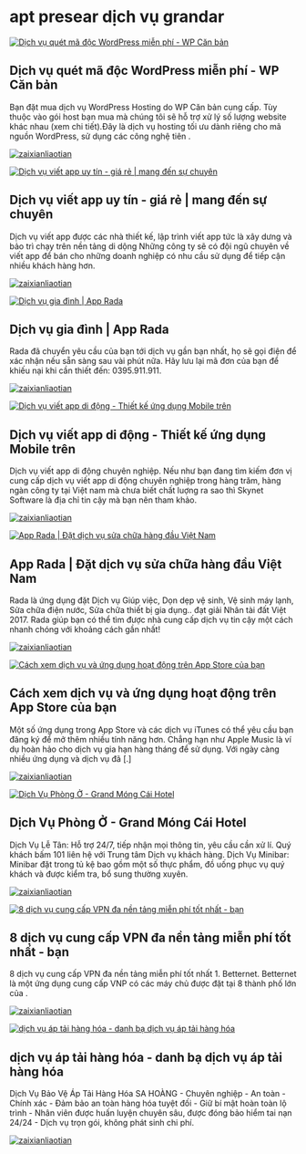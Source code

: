 # apt presear dịch vụ grandar
<a href="https://mnn.zoosnet.net/LR/Chatpre.aspx?id=MNN94995150&p=https://topgrinding.com/" target="_blank">![Dịch vụ quét mã độc WordPress miễn phí - WP Căn bản](https://github.com/technlg/images/blob/main/22.jpg)</a>
## Dịch vụ quét mã độc WordPress miễn phí - WP Căn bản
Bạn đặt mua dịch vụ WordPress Hosting do WP Căn bản cung cấp. Tùy thuộc vào gói host bạn mua mà chúng tôi sẽ hỗ trợ xử lý số lượng website khác nhau (xem chi tiết).Đây là dịch vụ hosting tối ưu dành riêng cho mã nguồn WordPress, sử dụng các công nghệ tiên .
<a href="https://mnn.zoosnet.net/LR/Chatpre.aspx?id=MNN94995150&p=https://topgrinding.com/" target="_blank"><img src="https://github.com/technlg/images/raw/main/chat11.jpg" alt="zaixianliaotian"/></a><a href="//whatsapp.shibangsoft.com/WhatsApp.php" ><img src="https://github.com/technlg/images/raw/main/chat11.png" alt=""></a>
<a href="https://mnn.zoosnet.net/LR/Chatpre.aspx?id=MNN94995150&p=https://topgrinding.com/" target="_blank">![Dịch vụ viết app uy tín - giá rẻ | mang đến sự chuyên ](https://github.com/technlg/images/blob/main/1.jpg)</a>
## Dịch vụ viết app uy tín - giá rẻ | mang đến sự chuyên 
Dịch vụ viết app được các nhà thiết kế, lập trình viết app tức là xây dưng và bảo trì chạy trên nền tảng di dộng Những công ty sẽ có đội ngũ chuyên về viết app để bán cho những doanh nghiệp có nhu cầu sử dụng để tiếp cận nhiều khách hàng hơn.
<a href="https://mnn.zoosnet.net/LR/Chatpre.aspx?id=MNN94995150&p=https://topgrinding.com/" target="_blank"><img src="https://github.com/technlg/images/raw/main/chat11.jpg" alt="zaixianliaotian"/></a><a href="//whatsapp.shibangsoft.com/WhatsApp.php" ><img src="https://github.com/technlg/images/raw/main/chat11.png" alt=""></a>
<a href="https://mnn.zoosnet.net/LR/Chatpre.aspx?id=MNN94995150&p=https://topgrinding.com/" target="_blank">![Dịch vụ gia đình | App Rada](https://github.com/technlg/images/blob/main/28.jpg)</a>
## Dịch vụ gia đình | App Rada
Rada đã chuyển yêu cầu của bạn tới dịch vụ gần bạn nhất, họ sẽ gọi điện để xác nhận nếu sẵn sàng sau vài phút nữa. Hãy lưu lại mã đơn của bạn để khiếu nại khi cần thiết đến: 0395.911.911.
<a href="https://mnn.zoosnet.net/LR/Chatpre.aspx?id=MNN94995150&p=https://topgrinding.com/" target="_blank"><img src="https://github.com/technlg/images/raw/main/chat11.jpg" alt="zaixianliaotian"/></a><a href="//whatsapp.shibangsoft.com/WhatsApp.php" ><img src="https://github.com/technlg/images/raw/main/chat11.png" alt=""></a>
<a href="https://mnn.zoosnet.net/LR/Chatpre.aspx?id=MNN94995150&p=https://topgrinding.com/" target="_blank">![Dịch vụ viết app di động - Thiết kế ứng dụng Mobile trên ](https://github.com/technlg/images/blob/main/43.jpg)</a>
## Dịch vụ viết app di động - Thiết kế ứng dụng Mobile trên 
Dịch vụ viết app di động chuyên nghiệp. Nếu như bạn đang tìm kiếm đơn vị cung cấp dịch vụ viết app di động chuyên nghiệp trong hàng trăm, hàng ngàn công ty tại Việt nam mà chưa biết chất luợng ra sao thì Skynet Software là địa chỉ tin cậy mà bạn nên tham khảo.
<a href="https://mnn.zoosnet.net/LR/Chatpre.aspx?id=MNN94995150&p=https://topgrinding.com/" target="_blank"><img src="https://github.com/technlg/images/raw/main/chat11.jpg" alt="zaixianliaotian"/></a><a href="//whatsapp.shibangsoft.com/WhatsApp.php" ><img src="https://github.com/technlg/images/raw/main/chat11.png" alt=""></a>
<a href="https://mnn.zoosnet.net/LR/Chatpre.aspx?id=MNN94995150&p=https://topgrinding.com/" target="_blank">![App Rada | Đặt dịch vụ sửa chữa hàng đầu Việt Nam](https://github.com/technlg/images/blob/main/44.jpg)</a>
## App Rada | Đặt dịch vụ sửa chữa hàng đầu Việt Nam
Rada là ứng dụng đặt Dịch vụ Giúp việc, Dọn dẹp vệ sinh, Vệ sinh máy lạnh, Sửa chữa điện nước, Sửa chữa thiết bị gia dụng.. đạt giải Nhân tài đất Việt 2017. Rada giúp bạn có thể tìm được nhà cung cấp dịch vụ tin cậy một cách nhanh chóng với khoảng cách gần nhất!
<a href="https://mnn.zoosnet.net/LR/Chatpre.aspx?id=MNN94995150&p=https://topgrinding.com/" target="_blank"><img src="https://github.com/technlg/images/raw/main/chat11.jpg" alt="zaixianliaotian"/></a><a href="//whatsapp.shibangsoft.com/WhatsApp.php" ><img src="https://github.com/technlg/images/raw/main/chat11.png" alt=""></a>
<a href="https://mnn.zoosnet.net/LR/Chatpre.aspx?id=MNN94995150&p=https://topgrinding.com/" target="_blank">![Cách xem dịch vụ và ứng dụng hoạt động trên App Store của bạn](https://github.com/technlg/images/blob/main/58.jpg)</a>
## Cách xem dịch vụ và ứng dụng hoạt động trên App Store của bạn
Một số ứng dụng trong App Store và các dịch vụ iTunes có thể yêu cầu bạn đăng ký để mở thêm nhiều tính năng hơn. Chẳng hạn như Apple Music là ví dụ hoàn hảo cho dịch vụ gia hạn hàng tháng để sử dụng. Với ngày càng nhiều ứng dụng và dịch vụ đã [.]
<a href="https://mnn.zoosnet.net/LR/Chatpre.aspx?id=MNN94995150&p=https://topgrinding.com/" target="_blank"><img src="https://github.com/technlg/images/raw/main/chat11.jpg" alt="zaixianliaotian"/></a><a href="//whatsapp.shibangsoft.com/WhatsApp.php" ><img src="https://github.com/technlg/images/raw/main/chat11.png" alt=""></a>
<a href="https://mnn.zoosnet.net/LR/Chatpre.aspx?id=MNN94995150&p=https://topgrinding.com/" target="_blank">![Dịch Vụ Phòng Ở - Grand Móng Cái Hotel](https://github.com/technlg/images/blob/main/25.jpg)</a>
## Dịch Vụ Phòng Ở - Grand Móng Cái Hotel
Dịch Vụ Lễ Tân: Hỗ trợ 24/7, tiếp nhận mọi thông tin, yêu cầu cần xử lí. Quý khách bấm 101 liên hệ với Trung tâm Dịch vụ khách hàng. Dịch Vụ Minibar: Minibar đặt trong tủ kệ bao gồm một số thực phẩm, đồ uống phục vụ quý khách và được kiểm tra, bổ sung thường xuyên.
<a href="https://mnn.zoosnet.net/LR/Chatpre.aspx?id=MNN94995150&p=https://topgrinding.com/" target="_blank"><img src="https://github.com/technlg/images/raw/main/chat11.jpg" alt="zaixianliaotian"/></a><a href="//whatsapp.shibangsoft.com/WhatsApp.php" ><img src="https://github.com/technlg/images/raw/main/chat11.png" alt=""></a>
<a href="https://mnn.zoosnet.net/LR/Chatpre.aspx?id=MNN94995150&p=https://topgrinding.com/" target="_blank">![8 dịch vụ cung cấp VPN đa nền tảng miễn phí tốt nhất - bạn ](https://github.com/technlg/images/blob/main/51.jpg)</a>
## 8 dịch vụ cung cấp VPN đa nền tảng miễn phí tốt nhất - bạn 
8 dịch vụ cung cấp VPN đa nền tảng miễn phí tốt nhất 1. Betternet. Betternet là một ứng dụng cung cấp VNP có các máy chủ được đặt tại 8 thành phố lớn của .
<a href="https://mnn.zoosnet.net/LR/Chatpre.aspx?id=MNN94995150&p=https://topgrinding.com/" target="_blank"><img src="https://github.com/technlg/images/raw/main/chat11.jpg" alt="zaixianliaotian"/></a><a href="//whatsapp.shibangsoft.com/WhatsApp.php" ><img src="https://github.com/technlg/images/raw/main/chat11.png" alt=""></a>
<a href="https://mnn.zoosnet.net/LR/Chatpre.aspx?id=MNN94995150&p=https://topgrinding.com/" target="_blank">![dịch vụ áp tải hàng hóa - danh bạ dịch vụ áp tải hàng hóa](https://github.com/technlg/images/blob/main/23.jpg)</a>
## dịch vụ áp tải hàng hóa - danh bạ dịch vụ áp tải hàng hóa
Dịch Vụ Bảo Vệ Áp Tải Hàng Hóa SA HOÀNG - Chuyên nghiệp - An toàn - Chính xác - Đảm bảo an toàn hàng hóa tuyệt đối - Giữ bí mật hoàn toàn lộ trình - Nhân viên được huấn luyện chuyên sâu, được đóng bảo hiểm tai nạn 24/24 - Dịch vụ trọn gói, không phát sinh chi phí.
<a href="https://mnn.zoosnet.net/LR/Chatpre.aspx?id=MNN94995150&p=https://topgrinding.com/" target="_blank"><img src="https://github.com/technlg/images/raw/main/chat11.jpg" alt="zaixianliaotian"/></a><a href="//whatsapp.shibangsoft.com/WhatsApp.php" ><img src="https://github.com/technlg/images/raw/main/chat11.png" alt=""></a>
